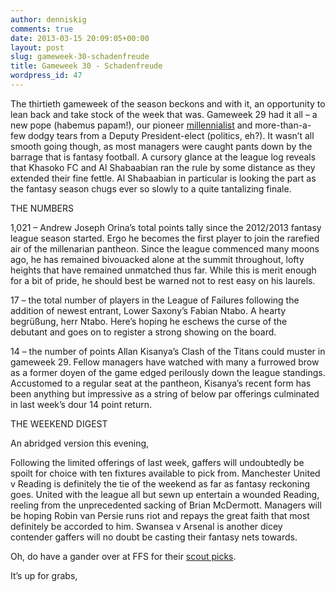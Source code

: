 ```yaml
---
author: denniskig
comments: true
date: 2013-03-15 20:09:05+00:00
layout: post
slug: gameweek-30-schadenfreude
title: Gameweek 30 - Schadenfreude
wordpress_id: 47
---
```


The thirtieth gameweek of the season beckons and with it, an opportunity to lean back and take stock of the week that was. Gameweek 29 had it all – a new pope (habemus papam!), our pioneer [millennialist](http://fantasy.premierleague.com/my-leagues/538486/standings/) and more-than-a-few dodgy tears from a Deputy President-elect (politics, eh?). It wasn’t all smooth going though, as most managers were caught pants down by the barrage that is fantasy football. A cursory glance at the league log reveals that Khasoko FC and Al Shabaabian ran the rule by some distance as they extended their fine fettle. Al Shabaabian in particular is looking the part as the fantasy season chugs ever so slowly to a quite tantalizing finale. 

THE NUMBERS

1,021 – Andrew Joseph Orina’s total points tally since the 2012/2013 fantasy league season started. Ergo he becomes the first player to join the rarefied air of the millenarian pantheon. Since the league commenced many moons ago, he has remained bivouacked alone at the summit throughout, lofty heights that have remained unmatched thus far. While this is merit enough for a bit of pride, he should best be warned not to rest easy on his laurels. 

17 – the total number of players in the League of Failures following the addition of newest entrant, Lower Saxony’s  Fabian Ntabo. A hearty begrüßung, herr Ntabo. Here’s hoping he eschews the curse of the debutant and goes on to register a strong showing on the board.

14 – the number of points Allan Kisanya’s Clash of the Titans could muster in gameweek 29. Fellow managers have watched with many a furrowed brow as a former doyen of the game edged perilously down the league standings. Accustomed to a regular seat at the pantheon, Kisanya’s recent form has been anything but impressive as a string of below par offerings culminated in last week’s dour 14 point return. 

THE WEEKEND DIGEST 

An abridged version this evening,

Following the limited offerings of last week, gaffers will undoubtedly be spoilt for choice with ten fixtures available to pick from. Manchester United v Reading is definitely the tie of the weekend as far as fantasy reckoning goes. United with the league all but sewn up entertain a wounded Reading, reeling from the unprecedented sacking of Brian McDermott. Managers will be hoping Robin van Persie runs riot and repays the great faith that most definitely be accorded to him. Swansea v Arsenal is another dicey contender gaffers will no doubt be casting their fantasy nets towards. 

Oh, do have a gander over at FFS for their [scout picks](http://www.fantasyfootballscout.co.uk/2013/03/15/scout-picks-gameweek-30/).

It’s up for grabs,


   


